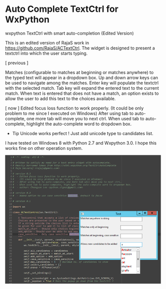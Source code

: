 Auto Complete TextCtrl for WxPython
==========
wxpython TextCtrl with smart auto-completion (Edited Version)

This is an edited version of RajaS work in https://github.com/RajaS/ACTextCtrl.
The widget is designed to present a textctrl into which the user starts typing.

[ previous ]

Matches (configurable to matches at beginning or matches anywhere) to the typed text will appear in a dropdown box.
Up and down arrow keys can be used to navigate among the matches.
Enter key will populate the textctrl with the selected match.
Tab key will expand the entered text to the current match.
When text is entered that does not have a match, an option exists to allow the user to add this text to the choices available.

[ now ]
Edited focus loss function to work properly. (It could be only problem to me since I executed on Windows)
After using tab to auto-complete, one more tab will move you to next ctrl. 
When used tab to auto-complete, highlight the auto-complete word to dropdown box.

- Tip
Unicode works perfect ! Just add unicode type to candidates list.

I have tested on Windows 8 with Python 2.7 and Wxpython 3.0. I hope this works fine on other operation system.

![alt tag](https://github.com/Ezpy/ACTextCtrl/blob/master/screenshot.png)

